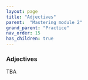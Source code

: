 ```yaml
---
layout: page
title: "Adjectives"
parent:  "Mastering module 2"
grand_parent: "Practice"
nav_order: 15
has_children: true
---
```


### Adjectives




TBA